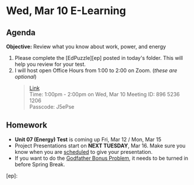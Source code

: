 Wed, Mar 10 E-Learning
==================

Agenda
---------
**Objective:** Review what you know about work, power, and energy

1. Please complete the [EdPuzzle][ep] posted in today's folder.  This will help you review for your test.
2. I will host open Office Hours from 1:00 to 2:00 on Zoom.  (*these are optional*)
	> [Link](https://us02web.zoom.us/j/89652361206?pwd=L3ZYQzBGNitFK0J6K1M4Nk1iM1dYQT09)  
	> Time: 1:00pm - 2:00pm on Wed, Mar 10
	> Meeting ID: 896 5236 1206  
	> Passcode: J5ePse 

Homework 
-------------
- **Unit 07 (Energy) Test** is coming up Fri, Mar 12 / Mon, Mar 15
- Project Presentations start on **NEXT TUESDAY**, Mar 16.  Make sure you know when you are [scheduled][sched] to give your presentation.
- If you want to do the [Godfather Bonus Problem][godfather], it needs to be turned in before Spring Break.

[sched]: https://avoncsc-my.sharepoint.com/:x:/g/personal/zjrohrbach_avon-schools_org/EVsn6ZkyMl5JvXYEBYTGRvoBX3OiSecqg16WeqB-1EcFXQ?e=287pOt
[assmt]: https://avon.schoology.com/assignment/4744810915/
[godfather]: https://avon.schoology.com/assignment/4744040535/
[ep]: 
<!--stackedit_data:
eyJoaXN0b3J5IjpbLTMxODY4MDcyNiwxNTk4ODE1MjM4LDExOD
c5MjU5MzYsNzAyMzk0OTI4LDYyOTIzNzc2LDE3NjgyMTU3OSwt
MTkwMzE2ODg1MSwtNDkwODM2MjQsLTIxMDM5NzI1OTEsMTE0MT
U0NTAyNywxODA2MDc3MTE5LDE4NjkwNzM3MzIsLTE0NDE3NDc2
OTAsMTMxNzU3NDI1OCwtMTExMzM5MDE5NSwxNDAzNDI3OTc4LD
U5ODU0MTg4Niw3MjEzNTUwMjAsMTUwODk5MTg1MCwtMTA0MDUy
MDc0MF19
-->